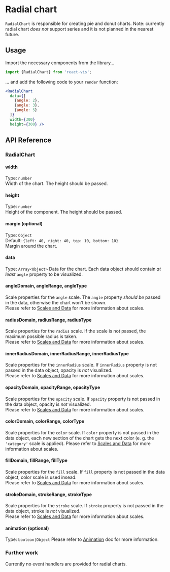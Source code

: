 # Radial chart

`RadialChart` is responsible for creating pie and donut charts.
Note: currently radial chart _does not_ support series and it is not planned in the nearest future.

## Usage

Import the necessary components from the library&hellip;

```jsx
import {RadialChart} from 'react-vis';
```

&hellip; and add the following code to your `render` function:

```jsx
<RadialChart
  data={[
    {angle: 2},
    {angle: 3},
    {angle: 5}
  ]}
  width={300}
  height={300} />
```
## API Reference

### RadialChart

#### width
Type: `number`  
Width of the chart. The height should be passed.

#### height
Type: `number`  
Height of the component. The height should be passed.

#### margin (optional)
Type: `Object`  
Default: `{left: 40, right: 40, top: 10, bottom: 10}`  
Margin around the chart.

#### data
Type: `Array<Object>`
Data for the chart. Each data object should contain _at least_ `angle` property to be visualized.

#### angleDomain, angleRange, angleType
Scale properties for the `angle` scale. The `angle` property _should be_ passed in the data, otherwise the chart won't be shown.  
Please refer to [Scales and Data](scales-and-data.md) for more information about scales.

#### radiusDomain, radiusRange, radiusType
Scale properties for the `radius` scale. If the scale is not passed, the maximum possible radius is taken.  
Please refer to [Scales and Data](scales-and-data.md) for more information about scales.

#### innerRadiusDomain, innerRadiusRange, innerRadiusType
Scale properties for the `innerRadius` scale. If `innerRadius` property is not passed in the data object, opacity is _not_ visualized.  
Please refer to [Scales and Data](scales-and-data.md) for more information about scales.

#### opacityDomain, opacityRange, opacityType
Scale properties for the `opacity` scale. If `opacity` property is not passed in the data object, opacity is _not_ visualized.  
Please refer to [Scales and Data](scales-and-data.md) for more information about scales.

#### colorDomain, colorRange, colorType
Scale properties for the `color` scale. If `color` property is not passed in the data object, each new section of the chart gets the next color (e. g. the `'category'` scale is applied).
Please refer to [Scales and Data](scales-and-data.md) for more information about scales.

#### fillDomain, fillRange, fillType
Scale properties for the `fill` scale. If `fill` property is not passed in the data object, color scale is used insead.  
Please refer to [Scales and Data](scales-and-data.md) for more information about scales.

#### strokeDomain, strokeRange, strokeType
Scale properties for the `stroke` scale. If `stroke` property is not passed in the data object, stroke is _not_ visualized.  
Please refer to [Scales and Data](scales-and-data.md) for more information about scales.

#### animation (optional)
Type: `boolean|Object`
Please refer to [Animation](./animation.md) doc for more information.

### Further work
Currently no event handlers are provided for radial charts.
